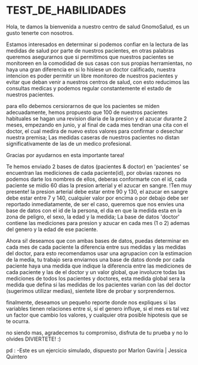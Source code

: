 # TEST_DE_HABILIDADES

Hola, te damos la bienvenida a nuestro centro de salud GnomoSalud, es un gusto tenerte con nosotros.

Estamos interesados en determinar si podemos confiar en la lectura de las medidas de salud por parte de nuestros pacientes, en otras palabras queremos asegurarnos que si permitimos 
que nuestros pacientes se monitoreen en la comodidad de sus casas con sus propias herramientas, no haya una gran diferencia en si lo hisiese un doctor calificado, nuestra intencion
es poder permitir un libre monitoreo de nuestros pacientes y evitar que deban venir a nuestros centros de salud, con esto reducimos las consultas medicas y podemos regular constantemente el
estado de nuestros pacientes.

para ello debemos cersiorarnos de que los pacientes se miden adecuadamente, hemos propuesto que 100 de nuestros pacientes habituales se hagan una revision diaria de la presion y el azucar
durante 2 meses, empezando en junio, y al final de cada mes tendran una cita con el doctor, el cual medira de nuevo estos valores para confirmar o desechar nuestra premisa; Las medidas caseras de
nuestros pacientes no distan significativamente de las de un medico profesional.



Gracias por ayudarnos en esta importante tarea!

Te hemos enviado 2 bases de datos (pacientes & doctor) en 'pacientes' se encuentran las mediciones de cada paciente(id), por obvias razones no podemos darte los nombres de ellos, deberas 
conformarte con el id, cada paciente se midio 60 dias la presion arterial y el azucar en sangre. !Ten muy presente! la presion arterial debe estar entre 90 y 130, el azucar en sangre debe estar 
entre 7 y 140, cualquier valor por encima o por debajo debe ser reportado inmediatamente, de ser el caso, queremos que nos envies una base de datos con el id de la persona, el dia 
en que la medida esta en la zona de peligro, el sexo, la edad y  la medida; La base de datos 'doctor' contiene las mediciones para presion y azucar en cada mes (1 o 2) ademas del genero y 
la edad de ese paciente.

Ahora si!  deseamos que con ambas bases de datos, puedas determinar en cada mes de cada paciente la diferencia entre sus medidas y las medidas del doctor, para esto recomendamos usar una agrupacion
con la estimacion de la media, tu trabajo sera enviarnos una base de datos donde por cada paciente haya una medida que indique la diferencia entre las mediciones de cada paciente y las de el doctor
y un valor global, que involucre todas las mediciones de todos los pacientes y doctores, esta medida global sera la medida que defina si las medidas de los pacientes varian con las del doctor
(sugerimos utilizar medias), sientete libre de probar y sorprendernos.

finalmente, deseamos un pequeño reporte donde nos expliques si las variables tienen relaciones entre si, si el genero influye, si el mes es tal vez un factor que cambio los valores, y cualquier otra posible
hipotesis que se te ocurra.

no siendo mas, agradecemos tu compromiso, disfruta de tu prueba y no lo olvides DIVIERTETE! :)


pd : -Este es un ejercicio simulado, dispuesto por Marlon Gaviria | Jessica Quintero

